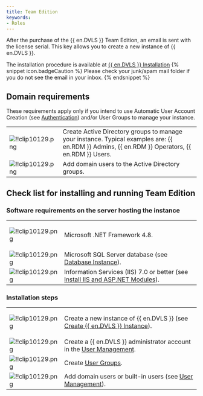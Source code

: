 ```yaml
---
title: Team Edition
keywords:
- Roles
---
```

After the purchase of the {{ en.DVLS }} Team Edition, an email is sent with the license serial. This key allows you to create a new instance of {{ en.DVLS }}.  

The installation procedure is available at [{{ en.DVLS }} Installation](/server/installation/) 
{% snippet icon.badgeCaution %} 
Please check your junk/spam mail folder if you do not see the email in your inbox. 
{% endsnippet %}
 
## Domain requirements 

These requirements apply only if you intend to use Automatic User Account Creation (see [Authentication](/server/web-interface/administration/configuration/server-settings/general/authentication/)) and/or User Groups to manage your instance. 

<table>
	<tr>
		<td>

![!!clip10129.png](https://webdevolutions.azureedge.net/docs/en/server/clip10129.png) 
		</td>
		<td>
Create Active Directory groups to manage your instance. Typical examples are: {{ en.RDM }} Admins, {{ en.RDM }} Operators, {{ en.RDM }} Users. 
		</td>
	</tr>
	<tr>
		<td>
![!!clip10129.png](https://webdevolutions.azureedge.net/docs/en/server/clip10129.png) 
		</td>
		<td>
Add domain users to the Active Directory groups. 
		</td>
	</tr>
</table>

## Check list for installing and running Team Edition

### Software requirements on the server hosting the instance 

<table>
	<tr>
		<td>

![!!clip10129.png](https://webdevolutions.azureedge.net/docs/en/server/clip10129.png) 
		</td>
		<td>
Microsoft .NET Framework 4.8. 
		</td>
	</tr>
	<tr>
		<td>
![!!clip10129.png](https://webdevolutions.azureedge.net/docs/en/server/clip10129.png) 
		</td>
		<td>
Microsoft SQL Server database (see [Database Instance](/server/installation/database-instance/)). 
		</td>
	</tr>
	<tr>
		<td>
![!!clip10129.png](https://webdevolutions.azureedge.net/docs/en/server/clip10129.png) 
		</td>
		<td>
Information Services (IIS) 7.0 or better (see [Install IIS and ASP.NET Modules](https://technet.microsoft.com/en-ca/library/hh831475.aspx#InstallIIS)). 
		</td>
	</tr>
</table>

### Installation steps 

<table>
	<tr>
		<td>
		
![!!clip10129.png](https://webdevolutions.azureedge.net/docs/en/server/clip10129.png) 
		</td>
		<td>
Create a new instance of {{ en.DVLS }} (see [Create {{ en.DVLS }} Instance](/server/installation/create-server-instance/)). 
		</td>
	</tr>
	<tr>
		<td>
![!!clip10129.png](https://webdevolutions.azureedge.net/docs/en/server/clip10129.png) 
		</td>
		<td>
Create a {{ en.DVLS }} administrator account in the [User Management](/server/web-interface/administration/security-management/users/). 
		</td>
	</tr>
	<tr>
		<td>
![!!clip10129.png](https://webdevolutions.azureedge.net/docs/en/server/clip10129.png) 
		</td>
		<td>
Create [User Groups](/server/web-interface/administration/security-management/user-groups/). 
		</td>
	</tr>
	<tr>
		<td>
![!!clip10129.png](https://webdevolutions.azureedge.net/docs/en/server/clip10129.png) 
		</td>
		<td>
Add domain users or built-in users (see [User Management](/server/web-interface/administration/security-management/users/)). 
		</td>
	</tr>
</table>
